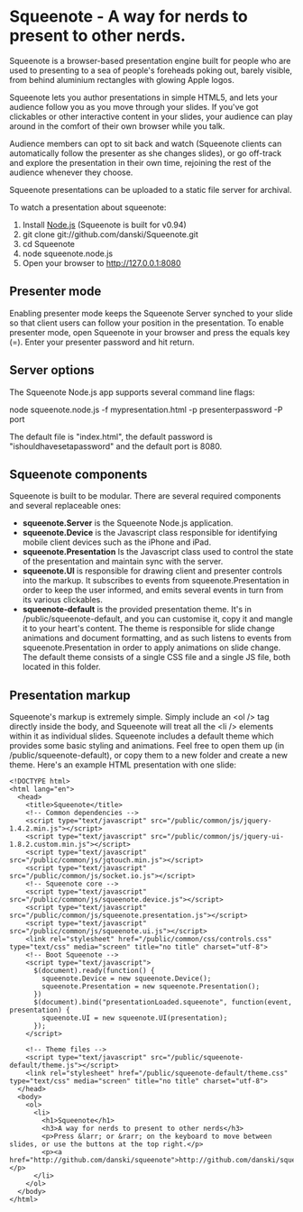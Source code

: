 Squeenote - A way for nerds to present to other nerds.
======================================================

Squeenote is a browser-based presentation engine built for people who are used to presenting to a sea of people's foreheads poking out, barely visible, from behind aluminium rectangles with glowing Apple logos.

Squeenote lets you author presentations in simple HTML5, and lets your audience follow you as you move through your slides. If you've got clickables or other interactive content in your slides, your audience can play around in the comfort of their own browser while you talk.

Audience members can opt to sit back and watch (Squeenote clients can automatically follow the presenter as she changes slides), or go off-track and explore the presentation in their own time, rejoining the rest of the audience whenever they choose.

Squeenote presentations can be uploaded to a static file server for archival.

To watch a presentation about squeenote:

1. Install [Node.js](http://github.com/ry/node) (Squeenote is built for v0.94)
2. git clone git://github.com/danski/Squeenote.git
3. cd Squeenote
4. node squeenote.node.js
5. Open your browser to http://127.0.0.1:8080

Presenter mode
--------------

Enabling presenter mode keeps the Squeenote Server synched to your slide so that client users can follow your position in the presentation. To enable presenter mode, open Squeenote in your browser and press the equals key (=). Enter your presenter password and hit return.

Server options
--------------

The Squeenote Node.js app supports several command line flags:

  node squeenote.node.js -f mypresentation.html -p presenterpassword -P port
  
The default file is "index.html", the default password is "ishouldhavesetapassword" and the default port is 8080.

Squeenote components
--------------------

Squeenote is built to be modular. There are several required components and several replaceable ones:

* **squeenote.Server** is the Squeenote Node.js application.
* **squeenote.Device** is the Javascript class responsible for identifying mobile client devices such as the iPhone and iPad.
* **squeenote.Presentation** Is the Javascript class used to control the state of the presentation and maintain sync with the server.
* **squeenote.UI** is responsible for drawing client and presenter controls into the markup. It subscribes to events from squeenote.Presentation in order to keep the user informed, and emits several events in turn from its various clickables.
* **squeenote-default** is the provided presentation theme. It's in /public/squeenote-default, and you can customise it, copy it and mangle it to your heart's content. The theme is responsible for slide change animations and document formatting, and as such listens to events from squeenote.Presentation in order to apply animations on slide change. The default theme consists of a single CSS file and a single JS file, both located in this folder.

Presentation markup
-------------------

Squeenote's markup is extremely simple. Simply include an &lt;ol /&gt; tag directly inside the body, and Squeenote will treat all the &lt;li /&gt; elements within it as individual slides. Squeenote includes a default theme which provides some basic styling and animations. Feel free to open them up (in /public/squeenote-default), or copy them to a new folder and create a new theme. Here's an example HTML presentation with one slide:

    <!DOCTYPE html>
    <html lang="en">
      <head>
        <title>Squeenote</title>
        <!-- Common dependencies -->
        <script type="text/javascript" src="/public/common/js/jquery-1.4.2.min.js"></script>
        <script type="text/javascript" src="/public/common/js/jquery-ui-1.8.2.custom.min.js"></script>
        <script type="text/javascript" src="/public/common/js/jqtouch.min.js"></script>
        <script type="text/javascript" src="/public/common/js/socket.io.js"></script>
        <!-- Squeenote core -->
        <script type="text/javascript" src="/public/common/js/squeenote.device.js"></script>
        <script type="text/javascript" src="/public/common/js/squeenote.presentation.js"></script>
        <script type="text/javascript" src="/public/common/js/squeenote.ui.js"></script>
        <link rel="stylesheet" href="/public/common/css/controls.css" type="text/css" media="screen" title="no title" charset="utf-8">  
        <!-- Boot Squeenote -->
        <script type="text/javascript">
          $(document).ready(function() {
            squeenote.Device = new squeenote.Device();
            squeenote.Presentation = new squeenote.Presentation();
          })
          $(document).bind("presentationLoaded.squeenote", function(event, presentation) {
            squeenote.UI = new squeenote.UI(presentation);
          });
        </script>
        
        <!-- Theme files -->
        <script type="text/javascript" src="/public/squeenote-default/theme.js"></script>
        <link rel="stylesheet" href="/public/squeenote-default/theme.css" type="text/css" media="screen" title="no title" charset="utf-8">
      </head>
      <body>
        <ol>
          <li>
            <h1>Squeenote</h1>
            <h3>A way for nerds to present to other nerds</h3>
            <p>Press &larr; or &rarr; on the keyboard to move between slides, or use the buttons at the top right.</p>
            <p><a href="http://github.com/danski/squeenote">http://github.com/danski/squeenote</a></p>
          </li>
        </ol>
      </body>
    </html>
  
